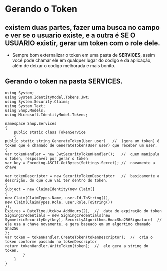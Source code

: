 # Gerando o Token

## existem duas partes, fazer uma busca no campo e ver se o usuario existe, e a outra é SE O USUARIO existir, gerar um token com o role dele.

- Sempre bom externalizar o token em uma pasta de **SERVICES**, assim você pode chamar ele em qualquer lugar do codigo e da aplicação, além de deixar o codigo melhorada e mais bonito.

## Gerando o token na pasta SERVICES.

```Csharp
using System;
using System.IdentityModel.Tokens.Jwt;
using System.Security.Claims;
using System.Text;
using Shop.Models;
using Microsoft.IdentityModel.Tokens;

namespace Shop.Services
{
    public static class TokenService
    {
public static string GenerateToken(User user)   //  (gera um token) é token que é chamado de GenerateToken(User user) que receber um user.
{
var tokenHandler = new JwtSecurityTokenHandler();   //  quem manipula o token, resposavel por gerar o token
var key = Encoding.ASCII.GetBytes(Settings.Secret); //  novamente a chave

var tokenDescriptor = new SecurityTokenDescriptor   //  basicamente a descrição, do que que vai ter dentro do token.
{
Subject = new ClaimsIdentity(new Claim[]
{
new Claim(ClaimTypes.Name, user.Id.ToString()),
new Claim(ClaimTypes.Role, user.Role.ToString())
}),
Expires = DateTime.UtcNow.AddHours(2),  //  data de expiração do token
SigningCredentials = new SigningCredentials(new SymmetricSecurityKey(key), SecurityAlgorithms.HmacSha256Signature)  //  ele usa a chave novamente, e gera baseado em um algortimo chamado Sha256
};
var token = tokenHandler.CreateToken(tokenDescriptor);  //  cria o token conforme passado no tokenDescriptor
return tokenHandler.WriteToken(token);  //  ele gera a string do token.
        }
    }
}
```